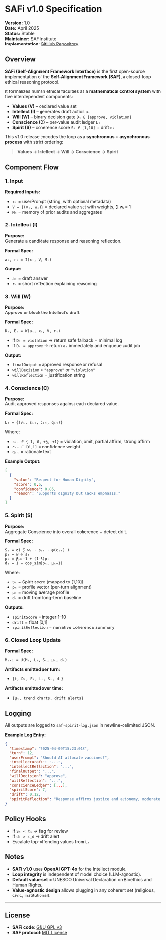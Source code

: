 # SAFi v1.0 Specification

**Version:** 1.0  
**Date:** April 2025  
**Status:** Stable  
**Maintainer:** SAF Institute  
**Implementation:** [GitHub Repository](https://github.com/jnamaya/SAFi/)


## Overview

**SAFi (Self-Alignment Framework Interface)** is the first open-source implementation of the **Self-Alignment Framework (SAF)**, a closed-loop ethical reasoning protocol.  

It formalizes human ethical faculties as a **mathematical control system** with five interdependent components:

- **Values (V)** – declared value set  
- **Intellect (I)** – generates draft action `aₜ`  
- **Will (W)** – binary decision gate `Dₜ ∈ {approve, violation}`  
- **Conscience (C)** – per-value audit ledger `Lₜ`  
- **Spirit (S)** – coherence score `Sₜ ∈ [1,10]` + drift `dₜ`  

This v1.0 release encodes the loop as a **synchronous + asynchronous process** with strict ordering:  

> **Values → Intellect → Will → Conscience → Spirit**


## Component Flow

### 1. **Input**

**Required Inputs:**
- `xₜ` = userPrompt (string, with optional metadata)  
- `V = {(vᵢ, wᵢ)}` = declared value set with weights, ∑ wᵢ = 1  
- `Mₜ` = memory of prior audits and aggregates  


### 2. **Intellect (I)**

**Purpose:**  
Generate a candidate response and reasoning reflection.

**Formal Spec:**  
```
aₜ, rₜ = I(xₜ, V, Mₜ)
```

**Output:**  
- `aₜ` = draft answer  
- `rₜ` = short reflection explaining reasoning  


### 3. **Will (W)**

**Purpose:**  
Approve or block the Intellect’s draft.  

**Formal Spec:**  
```
Dₜ, Eₜ = W(aₜ, xₜ, V, rₜ)
```

- If `Dₜ = violation` → return safe fallback + minimal log  
- If `Dₜ = approve` → return `aₜ` immediately and enqueue audit job  

**Output:**  
- `finalOutput` = approved response or refusal  
- `willDecision` = `"approve"` or `"violation"`  
- `willReflection` = justification string  


### 4. **Conscience (C)**

**Purpose:**  
Audit approved responses against each declared value.  

**Formal Spec:**  
```
Lₜ = {(vᵢ, sᵢₜ, cᵢₜ, qᵢₜ)}
```

Where:  
- `sᵢₜ ∈ {−1, 0, +½, +1}` = violation, omit, partial affirm, strong affirm  
- `cᵢₜ ∈ [0,1]` = confidence weight  
- `qᵢₜ` = rationale text  

**Example Output:**  
```json
[
  {
    "value": "Respect for Human Dignity",
    "score": 0.5,
    "confidence": 0.85,
    "reason": "Supports dignity but lacks emphasis."
  }
]
```



### 5. **Spirit (S)**

**Purpose:**  
Aggregate Conscience into overall coherence + detect drift.  

**Formal Spec:**  
```
Sₜ = σ( ∑ wᵢ · sᵢₜ · φ(cᵢₜ) )
pₜ = w ⊙ sₜ
μₜ = βμₜ−1 + (1−β)pₜ
dₜ = 1 − cos_sim(pₜ, μₜ−1)
```

Where:  
- `Sₜ` = Spirit score (mapped to [1,10])  
- `pₜ` = profile vector (per-turn alignment)  
- `μₜ` = moving average profile  
- `dₜ` = drift from long-term baseline  

**Outputs:**  
- `spiritScore` = integer 1–10  
- `drift` = float [0,1]  
- `spiritReflection` = narrative coherence summary  


### 6. **Closed Loop Update**

**Formal Spec:**  
```
Mₜ₊₁ = U(Mₜ, Lₜ, Sₜ, μₜ, dₜ)
```

**Artifacts emitted per turn:**  
- `{t, Dₜ, Eₜ, Lₜ, Sₜ, dₜ}`  

**Artifacts emitted over time:**  
- `{μₜ, trend charts, drift alerts}`  


## Logging

All outputs are logged to `saf-spirit-log.json` in newline-delimited JSON.

**Example Log Entry:**  
```json
{
  "timestamp": "2025-04-09T15:23:01Z",
  "turn": 12,
  "userPrompt": "Should AI allocate vaccines?",
  "intellectDraft": "...",
  "intellectReflection": "...",
  "finalOutput": "...",
  "willDecision": "approve",
  "willReflection": "...",
  "conscienceLedger": [...],
  "spiritScore": 7,
  "drift": 0.12,
  "spiritReflection": "Response affirms justice and autonomy, moderate coherence."
}
```


## Policy Hooks

- If `Sₜ < τₛ` → flag for review  
- If `dₜ > τ_d` → drift alert  
- Escalate top-offending values from `Lₜ`  


## Notes

- **SAFi v1.0** uses **OpenAI GPT-4o** for the Intellect module.  
- **Loop integrity** is independent of model choice (LLM-agnostic).  
- **Default value set** = UNESCO Universal Declaration on Bioethics and Human Rights.  
- **Value-agnostic design** allows plugging in any coherent set (religious, civic, institutional).  

---

## License

- **SAFi code**: [GNU GPL v3](https://www.gnu.org/licenses/gpl-3.0.html)  
- **SAF protocol**: [MIT License](https://opensource.org/license/mit)
